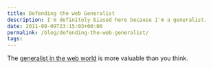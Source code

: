 ```yaml
---
title: Defending the web Generalist
description: I'm definitely biased here because I'm a generalist.
date: 2011-08-09T23:15:03+00:00
permalink: /blog/defending-the-web-generalist/
tags:
---
```


The [generalist in the web world](http://www.smashingmagazine.com/2011/07/26/defending-the-generalists-in-the-web-design-industry/) is more valuable than you think.
